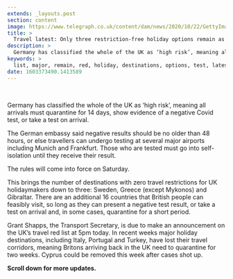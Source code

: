 ```yaml
--- 
extends: _layouts.post 
section: content 
image: https://www.telegraph.co.uk/content/dam/news/2020/10/22/GettyImages-1229164393_trans_NvBQzQNjv4Bqu-OikvdBRER69p9XrEwjPlKs8AANcM_8A0aUTGMz1Pg.jpg?impolicy=logo-overlay 
title: > 
  Travel latest: Only three restriction-free holiday options remain as Germany puts UK on red list 
description: > 
  Germany has classified the whole of the UK as ‘high risk’, meaning all arrivals must quarantine for 14 days, show evidence of a negative Covid test, or take a test on arrival.The German embassy said negative results should be no older than 48 hours, or else travellers can undergo testing at several major airports including Munich and Frankfurt.This brings the number of destinations with zero travel restrictions for UK holidaymakers down to three: Sweden, Greece (except Mykonos) and Gibraltar.Grant Shapps, the Transport Secretary, is due to make an announcement on the UK’s travel red list at 5pm today.In recent weeks major holiday destinations, including Italy, Portugal and Turkey, have lost their travel corridors, meaning Britons arriving back in the UK need to quarantine for two weeks. 
keywords: > 
  list, major, remain, red, holiday, destinations, options, test, latest, travel, weeks, restrictionfree, puts, including, uk, quarantine, negative, meaning 
date: 1603373490.1413589 
--- 
```

<div><p>&#160;</p>
 
<p>Germany has classified the whole of the UK as &#8216;high risk&#8217;, meaning all arrivals must quarantine for 14 days,&#160;show evidence of a negative Covid test, or take a test on arrival.&#160;</p>
<p>The German embassy said negative results should be no older than 48 hours, or else travellers can undergo testing at several major airports including Munich and Frankfurt.&#160;Those who are tested must go into self-isolation until they receive their result.</p>
<p>The rules will come into force on Saturday.</p>
<p>This brings the number of destinations with zero travel restrictions for UK holidaymakers down to three: Sweden, Greece (except Mykonos) and Gibraltar. There are an additional 16 countries that British people can feasibly visit, so long as they can present&#160;a negative test result, or take a test on arrival and, in some cases, quarantine for a short period.</p>
<p>Grant Shapps, the Transport Secretary,&#160;is due to make an announcement on the UK&#8217;s travel red list at 5pm today. In recent weeks major holiday destinations, including Italy, Portugal and Turkey, have lost their travel corridors, meaning Britons arriving back in the UK need to quarantine for two weeks. Cyprus could be removed this week after cases shot up.&#160;&#160;</p>
<p><strong>Scroll down for more updates.</strong></p>
</div>